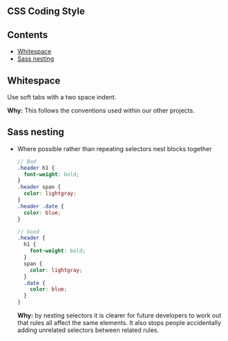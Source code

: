 ## CSS Coding Style

## Contents

* [Whitespace](#whitespace)
* [Sass nesting](#sass-nesting)

## Whitespace

Use soft tabs with a two space indent.

**Why:** This follows the conventions used within our other projects.

## Sass nesting

* Where possible rather than repeating selectors nest blocks together

  ```scss
  // Bad
  .header h1 {
    font-weight: bold;
  }
  .header span {
    color: lightgray;
  }
  .header .date {
    color: blue;
  }

  // Good
  .header {
    h1 {
      font-weight: bold;
    }
    span {
      color: lightgray;
    }
    .date {
      color: blue;
    }
  }
  ```

  **Why:** by nesting selectors it is clearer for future developers to work out
  that rules all affect the same elements. It also stops people accidentally
  adding unrelated selectors between related rules.
